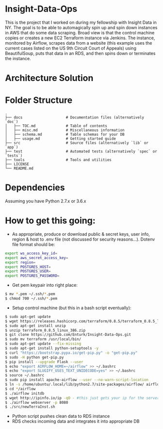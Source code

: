 # Insight-Data-Ops
This is the project that I worked on during my fellowship with Insight Data in NY. The goal is to be able to automagically spin up and spin down instances in AWS that do some data scraping. Broad view is that the control machine copies or creates a new EC2 Terraform instance via Jenkins. The instance, monitored by Airflow, scrapes data from a website (this example uses the current cases listed on the US 9th Circuit Court of Appeals) using BeautifulSoup, puts that data in an RDS, and then spins down or terminates the instance.

# Architecture Solution

# Folder Structure
```
.
├── docs                    # Documentation files (alternatively `doc`)
│   ├── TOC.md              # Table of contents
│   ├── misc.md             # Miscellaneous information
│   ├── schema.md           # Table schemas for your DB
│   ├── usage.md            # Getting started guide
├── src                     # Source files (alternatively `lib` or `app`)
├── test                    # Automated tests (alternatively `spec` or `tests`)
├── tools                   # Tools and utilities
├── LICENSE
└── README.md
```

# Dependencies
Assuming you have Python 2.7.x or 3.6.x

# How to get this going:
* As appropriate, produce or download public & secret keys, user info, region & host to .env file (not discussed for security reasons...). Dotenv file format should be: 
```bash
export ws_access_key_id=
export aws_secret_access_key=
export region=
export POSTGRES_HOST=
export POSTGRES_USER=
export POSTGRES_PASSWORD=
```

* Get pem keypair into right place:
```bash
$ mv *.pem ~/.ssh/*.pem
$ chmod 700 ~/.ssh/*.pem
```

* Setup control machine (but this in a bash script eventually):
```bash
$ sudo apt-get update
$ wget https://releases.hashicorp.com/terraform/0.8.5/terraform_0.8.5_linux_386.zip
$ sudo apt-get install unzip
$ unzip terraform_0.8.5_linux_386.zip
$ git clone https://github.com/Enturk/Insight-Data-Ops.git
$ sudo mv terraform /usr/local/bin/
$ sudo apt-get update --fix-missing
$ sudo apt-get install python-setuptools -y
$ curl "https://bootstrap.pypa.io/get-pip.py" -o "get-pip.py"
$ sudo -H python get-pip.py
$ pip install --upgrade Flask --user
$ echo "export AIRFLOW_HOME=~/airflow" >> ~/.bashrc
$ echo "export SLUGIFY_USES_TEXT_UNIDECODE=yes" >> ~/.bashrc
$ source ~/.bashrc
$ sudo pip install apache-airflow --user --no-warn-script-location
$ ln -s /home/ubuntu/.local/lib/python2.7/site-packages/airflow/ airflow
$ cd */airflow
$ ./airflow initdb
$ wget http://ipinfo.io/ip -qO - #this just gets your ip for the server...
$ ./airflow webserver -p 8080
$ ./src/newTerraInst.sh
```
* Python script pushes clean data to RDS instance
* RDS checks incoming data and integrates it into appropriate DB
